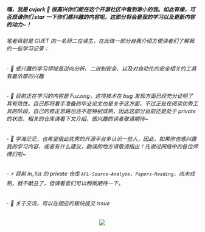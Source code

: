 ##### 嗨，我是 cvjark 👋 很高兴你们能在这个开源社区中看到渺小的我。如此有缘，可否烦请你们 star 一下你们感兴趣的内容呢，这部分将会是我的学习以及更新内容的动力~！

###### 笔者目前是 GUET 的一名研二在读生，在此做一部分自我介绍方便读者们了解我的一些学习记录：
###### - 🔭 感兴趣的学习领域是逆向分析、二进制安全、以及对自动化的安全相关的工具有着浓厚的兴趣
###### - 🌱 目前正在学习的内容是 Fuzzing，这项技术在 bug 发现方面已经充分证明了其有效性。自己即将着手准备的毕业论文也是关乎这方面，不过正处在阅读优秀工具的阶段，自己的修正思路也还不是特别成熟，因此这部分目前还是处于 private 的状态，相关的仓库请看下文介绍，感兴趣的读者敬请期待~
###### - 👯 学海茫茫，也希望借此优秀的开源平台多认识一些人，因此，如果你也感兴趣我的学习内容，或者有什么建议，勘误的地方请敬请指出！先谢过网络中的各位师傅们啦~
###### - ⚡ 目前 in_list 的 private 仓库 `AFL-Source-Analyze`、`Papers-Reading`，尚未成熟，就不献丑了，但请看官们可以稍微期待一下。
###### - 💬 关于交流，可以在相应的板块提交 issue 

<div align="center">
 <img  src="https://github-readme-stats.vercel.app/api?username=cvjark&show_icons=true&theme=nightowl"/>
</div>








<!--
**Cvjark/Cvjark** is a ✨ _special_ ✨ repository because its `README.md` (this file) appears on your GitHub profile.

Here are some ideas to get you started:

- 🔭 I’m currently working on ...
- 🌱 I’m currently learning ...
- 👯 I’m looking to collaborate on ...
- 🤔 I’m looking for help with ...
- 💬 Ask me about ...
- 📫 How to reach me: ...
- 😄 Pronouns: ...
- ⚡ Fun fact: ...


[![cvjark's github activity graph](https://activity-graph.herokuapp.com/graph?username=cvjark&theme=react-dark)](https://github.com/ashutosh00710/github-readme-activity-graph)
-->
